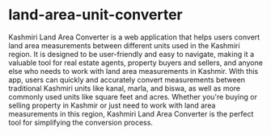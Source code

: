 # land-area-unit-converter
Kashmiri Land Area Converter is a web application that helps users convert land area measurements between different units used in the Kashmiri region. It is designed to be user-friendly and easy to navigate, making it a valuable tool for real estate agents, property buyers and sellers, and anyone else who needs to work with land area measurements in Kashmir. With this app, users can quickly and accurately convert measurements between traditional Kashmiri units like kanal, marla, and biswa, as well as more commonly used units like square feet and acres. Whether you're buying or selling property in Kashmir or just need to work with land area measurements in this region, Kashmiri Land Area Converter is the perfect tool for simplifying the conversion process.
